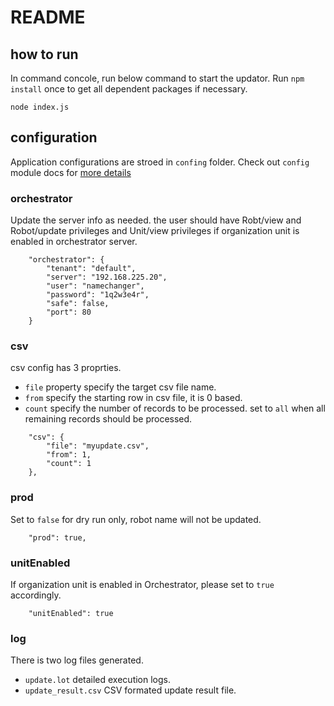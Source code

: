 # README

## how to run

In command concole, run below command to start the updator. Run `npm install` once to get all dependent packages if necessary.

```
node index.js
```

## configuration
Application configurations are stroed in `confing` folder.
Check out `config` module docs for [more details](https://github.com/lorenwest/node-config/wiki/Environment-Variables)

### orchestrator
Update the server info as needed. the user should have Robt/view and Robot/update privileges and Unit/view privileges if organization unit is enabled in orchestrator server.
```
    "orchestrator": {
        "tenant": "default",
        "server": "192.168.225.20",
        "user": "namechanger",
        "password": "1q2w3e4r",
        "safe": false,
        "port": 80
    }
```

### csv
csv config has 3 proprties.
* `file` property specify the target csv file name. 
* `from` specify the starting row in csv file, it is 0 based.
* `count` specify the number of records to be processed. set to `all` when all remaining records should be processed.
```
    "csv": {
        "file": "myupdate.csv",
        "from": 1,
        "count": 1
    },
```

### prod
Set to `false` for dry run only, robot name will not be updated.
```
    "prod": true,
```

### unitEnabled
If organization unit is enabled in Orchestrator, please set to `true` accordingly.
```
    "unitEnabled": true
```

### log
There is two log files generated.
* `update.lot` detailed execution logs.
* `update_result.csv` CSV formated update result file.